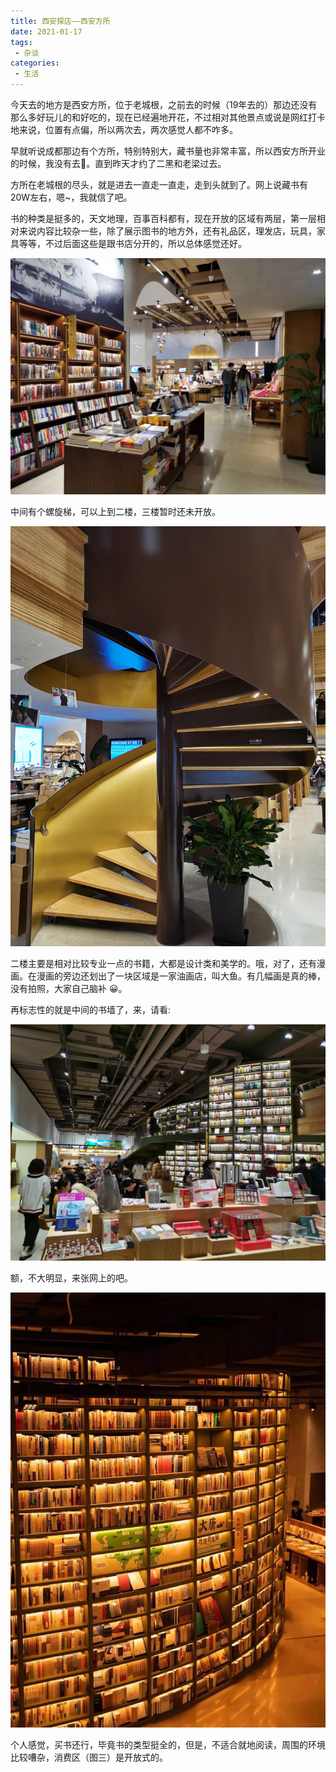 ```yaml
---
title: 西安探店——西安方所
date: 2021-01-17
tags:
 - 杂谈
categories:
 - 生活
---
```


今天去的地方是西安方所，位于老城根，之前去的时候（19年去的）那边还没有那么多好玩儿的和好吃的，现在已经遍地开花，不过相对其他景点或说是网红打卡地来说，位置有点偏，所以两次去，两次感觉人都不咋多。

早就听说成都那边有个方所，特别特别大，藏书量也非常丰富，所以西安方所开业的时候，我没有去:clown_face:。直到昨天才约了二黑和老梁过去。

方所在老城根的尽头，就是进去一直走一直走，走到头就到了。网上说藏书有20W左右，嗯~，我就信了吧。

书的种类是挺多的，天文地理，百事百科都有，现在开放的区域有两层，第一层相对来说内容比较杂一些，除了展示图书的地方外，还有礼品区，理发店，玩具，家具等等，不过后面这些是跟书店分开的，所以总体感觉还好。

![](../imgs/xianfangsuo1.jpg)

中间有个螺旋梯，可以上到二楼，三楼暂时还未开放。

![](../imgs/xianfangsuo4.jpg)

二楼主要是相对比较专业一点的书籍，大都是设计类和美学的。哦，对了，还有漫画。在漫画的旁边还划出了一块区域是一家油画店，叫大鱼。有几幅画是真的棒，没有拍照，大家自己脑补 :grinning:。

再标志性的就是中间的书墙了，来，请看:

![](../imgs/xianfangsuo3.jpg)

额，不大明显，来张网上的吧。

![](../imgs/xianfangsuo0.jpg)

个人感觉，买书还行，毕竟书的类型挺全的，但是，不适合就地阅读，周围的环境比较嘈杂，消费区（图三）是开放式的。